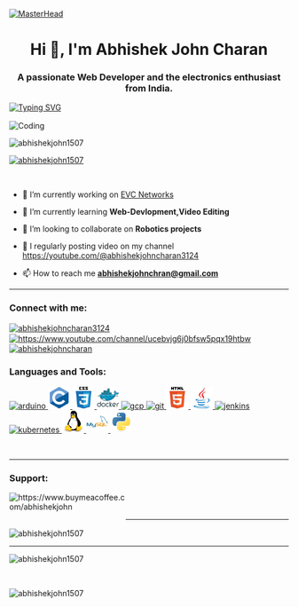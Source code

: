 
[![MasterHead](https://1.bp.blogspot.com/-7A4WynwLsMw/XbBpCXG8fHI/AAAAAAAAMt4/uOa1bpLskYgrwGbllhSu2SDj_Mig8SXJQCLcBGAsYHQ/s1600/2000_600px.gif)]()
<h1 align="center">Hi 👋, I'm Abhishek John Charan</h1>
<h3 align="center">A passionate Web Developer and the electronics enthusiast from India. </h3>

[![Typing SVG](https://readme-typing-svg.herokuapp.com?lines=FRONTEND+Developer+%7C+HTML+CSS;JavaScript+%7C+BOOTSTRAP;Nodejs+%7C+MongoDB+%7C+MySQL)](https://git.io/typing-svg)

<img align="center" alt="Coding" width="400" src="https://cdn.dribbble.com/users/1162077/screenshots/3848914/programmer.gif">

<p align="left"> <img src="https://komarev.com/ghpvc/?username=abhishekjohn1507&label=Profile%20views&color=0e75b6&style=flat" alt="abhishekjohn1507" /> </p>

<p align="left"> <a href="https://github.com/ryo-ma/github-profile-trophy"><img src="https://github-profile-trophy.vercel.app/?username=abhishekjohn1507" alt="abhishekjohn1507" /></a> </p>

<p align="left"> <a href="https://twitter.com/" target="blank"><img src="https://img.shields.io/twitter/follow/?logo=twitter&style=for-the-badge" alt="" /></a> </p>

- 🔭 I’m currently working on [EVC Networks](https://abhishekjohn1507.github.io/Smart_internz_project/)

- 🌱 I’m currently learning **Web-Devlopment,Video Editing**

- 👯 I’m looking to collaborate on **Robotics projects**

- 📝 I regularly posting video on my channel https://youtube.com/@abhishekjohncharan3124

- 📫 How to reach me **abhishekjohnchran@gmail.com**


<hr>



<h3 align="left">Connect with me:</h3>
<p align="left">
<a href="https://instagram.com/abhishekjohncharan3124" target="blank"><img align="center" src="https://raw.githubusercontent.com/rahuldkjain/github-profile-readme-generator/master/src/images/icons/Social/instagram.svg" alt="abhishekjohncharan3124" height="30" width="40" /></a>
<a href="https://www.youtube.com/c/https://www.youtube.com/channel/ucebvjg6j0bfsw5pqx19htbw" target="blank"><img align="center" src="https://raw.githubusercontent.com/rahuldkjain/github-profile-readme-generator/master/src/images/icons/Social/youtube.svg" alt="https://www.youtube.com/channel/ucebvjg6j0bfsw5pqx19htbw" height="30" width="40" /></a>
<a href="https://linkedin.com/in/abhishekjohncharan" target="blank"><img align="center" src="https://raw.githubusercontent.com/rahuldkjain/github-profile-readme-generator/master/src/images/icons/Social/linked-in-alt.svg" alt="abhishekjohncharan" height="30" width="40" /></a>
</p>

<h3 align="left">Languages and Tools:</h3>
<p align="left"> <a href="https://www.arduino.cc/" target="_blank" rel="noreferrer"> <img src="https://cdn.worldvectorlogo.com/logos/arduino-1.svg" alt="arduino" width="40" height="40"/> </a> <a href="https://www.cprogramming.com/" target="_blank" rel="noreferrer"> <img src="https://raw.githubusercontent.com/devicons/devicon/master/icons/c/c-original.svg" alt="c" width="40" height="40"/> </a> <a href="https://www.w3schools.com/css/" target="_blank" rel="noreferrer"> <img src="https://raw.githubusercontent.com/devicons/devicon/master/icons/css3/css3-original-wordmark.svg" alt="css3" width="40" height="40"/> </a> <a href="https://www.docker.com/" target="_blank" rel="noreferrer"> <img src="https://raw.githubusercontent.com/devicons/devicon/master/icons/docker/docker-original-wordmark.svg" alt="docker" width="40" height="40"/> </a> <a href="https://cloud.google.com" target="_blank" rel="noreferrer"> <img src="https://www.vectorlogo.zone/logos/google_cloud/google_cloud-icon.svg" alt="gcp" width="40" height="40"/> </a> <a href="https://git-scm.com/" target="_blank" rel="noreferrer"> <img src="https://www.vectorlogo.zone/logos/git-scm/git-scm-icon.svg" alt="git" width="40" height="40"/> </a> <a href="https://www.w3.org/html/" target="_blank" rel="noreferrer"> <img src="https://raw.githubusercontent.com/devicons/devicon/master/icons/html5/html5-original-wordmark.svg" alt="html5" width="40" height="40"/> </a> <a href="https://www.java.com" target="_blank" rel="noreferrer"> <img src="https://raw.githubusercontent.com/devicons/devicon/master/icons/java/java-original.svg" alt="java" width="40" height="40"/> </a> <a href="https://www.jenkins.io" target="_blank" rel="noreferrer"> <img src="https://www.vectorlogo.zone/logos/jenkins/jenkins-icon.svg" alt="jenkins" width="40" height="40"/> </a> <a href="https://kubernetes.io" target="_blank" rel="noreferrer"> <img src="https://www.vectorlogo.zone/logos/kubernetes/kubernetes-icon.svg" alt="kubernetes" width="40" height="40"/> </a> <a href="https://www.linux.org/" target="_blank" rel="noreferrer"> <img src="https://raw.githubusercontent.com/devicons/devicon/master/icons/linux/linux-original.svg" alt="linux" width="40" height="40"/> </a> <a href="https://www.mysql.com/" target="_blank" rel="noreferrer"> <img src="https://raw.githubusercontent.com/devicons/devicon/master/icons/mysql/mysql-original-wordmark.svg" alt="mysql" width="40" height="40"/> </a> <a href="https://www.python.org" target="_blank" rel="noreferrer"> <img src="https://raw.githubusercontent.com/devicons/devicon/master/icons/python/python-original.svg" alt="python" width="40" height="40"/> </a> </p>
<br>
<hr>



<h3 align="left">Support:</h3>
<p><a href="https://www.buymeacoffee.com/https://www.buymeacoffee.com/abhishekjohn"> <img align="left" src="https://cdn.buymeacoffee.com/buttons/v2/default-yellow.png" height="50" width="210" alt="https://www.buymeacoffee.com/abhishekjohn" /></a></p><br><br>
<hr>

<p><img align="center" src="https://github-readme-stats.vercel.app/api/top-langs?username=abhishekjohn1507&show_icons=true&locale=en&layout=compact" alt="abhishekjohn1507" /></p>

<hr>

<p>&nbsp;<img align="left" src="https://github-readme-stats.vercel.app/api?username=abhishekjohn1507&show_icons=true&locale=en" alt="abhishekjohn1507" /></p>
 <br>
 
<p><img align="left" src="https://github-readme-streak-stats.herokuapp.com/?user=abhishekjohn1507&" alt="abhishekjohn1507" /></p>
 
